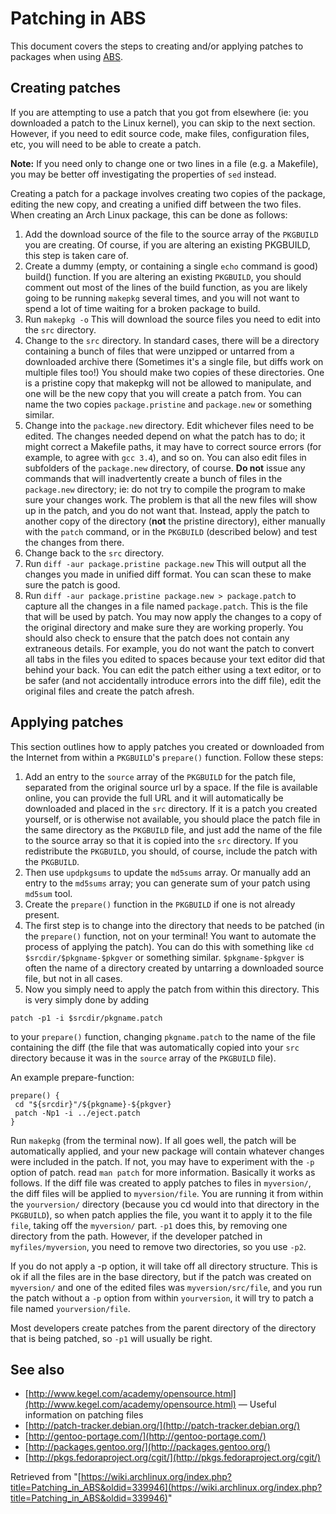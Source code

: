 # Patching in ABS

This document covers the steps to creating and/or applying patches to packages when using [ABS](/index.php/ABS "ABS").

## Creating patches

If you are attempting to use a patch that you got from elsewhere (ie: you downloaded a patch to the Linux kernel), you can skip to the next section. However, if you need to edit source code, make files, configuration files, etc, you will need to be able to create a patch.

**Note:** If you need only to change one or two lines in a file (e.g. a Makefile), you may be better off investigating the properties of `sed` instead.

Creating a patch for a package involves creating two copies of the package, editing the new copy, and creating a unified diff between the two files. When creating an Arch Linux package, this can be done as follows:

1.  Add the download source of the file to the source array of the `PKGBUILD` you are creating. Of course, if you are altering an existing PKGBUILD, this step is taken care of.
2.  Create a dummy (empty, or containing a single `echo` command is good) build() function. If you are altering an existing `PKGBUILD`, you should comment out most of the lines of the build function, as you are likely going to be running `makepkg` several times, and you will not want to spend a lot of time waiting for a broken package to build.
3.  Run `makepkg -o` This will download the source files you need to edit into the `src` directory.
4.  Change to the `src` directory. In standard cases, there will be a directory containing a bunch of files that were unzipped or untarred from a downloaded archive there (Sometimes it's a single file, but diffs work on multiple files too!) You should make two copies of these directories. One is a pristine copy that makepkg will not be allowed to manipulate, and one will be the new copy that you will create a patch from. You can name the two copies `package.pristine` and `package.new` or something similar.
5.  Change into the `package.new` directory. Edit whichever files need to be edited. The changes needed depend on what the patch has to do; it might correct a Makefile paths, it may have to correct source errors (for example, to agree with `gcc 3.4`), and so on. You can also edit files in subfolders of the `package.new` directory, of course. **Do not** issue any commands that will inadvertently create a bunch of files in the `package.new` directory; ie: do not try to compile the program to make sure your changes work. The problem is that all the new files will show up in the patch, and you do not want that. Instead, apply the patch to another copy of the directory (**not** the pristine directory), either manually with the `patch` command, or in the `PKGBUILD` (described below) and test the changes from there.
6.  Change back to the `src` directory.
7.  Run `diff -aur package.pristine package.new` This will output all the changes you made in unified diff format. You can scan these to make sure the patch is good.
8.  Run `diff -aur package.pristine package.new > package.patch` to capture all the changes in a file named `package.patch`. This is the file that will be used by patch. You may now apply the changes to a copy of the original directory and make sure they are working properly. You should also check to ensure that the patch does not contain any extraneous details. For example, you do not want the patch to convert all tabs in the files you edited to spaces because your text editor did that behind your back. You can edit the patch either using a text editor, or to be safer (and not accidentally introduce errors into the diff file), edit the original files and create the patch afresh.

## Applying patches

This section outlines how to apply patches you created or downloaded from the Internet from within a `PKGBUILD`'s `prepare()` function. Follow these steps:

1.  Add an entry to the `source` array of the `PKGBUILD` for the patch file, separated from the original source url by a space. If the file is available online, you can provide the full URL and it will automatically be downloaded and placed in the `src` directory. If it is a patch you created yourself, or is otherwise not available, you should place the patch file in the same directory as the `PKGBUILD` file, and just add the name of the file to the source array so that it is copied into the `src` directory. If you redistribute the `PKGBUILD`, you should, of course, include the patch with the `PKGBUILD`.
2.  Then use `updpkgsums` to update the `md5sums` array. Or manually add an entry to the `md5sums` array; you can generate sum of your patch using `md5sum` tool.
3.  Create the `prepare()` function in the `PKGBUILD` if one is not already present.
4.  The first step is to change into the directory that needs to be patched (in the `prepare()` function, not on your terminal! You want to automate the process of applying the patch). You can do this with something like `cd $srcdir/$pkgname-$pkgver` or something similar. `$pkgname-$pkgver` is often the name of a directory created by untarring a downloaded source file, but not in all cases.
5.  Now you simply need to apply the patch from within this directory. This is very simply done by adding

```
patch -p1 -i $srcdir/pkgname.patch 

```

to your `prepare()` function, changing `pkgname.patch` to the name of the file containing the diff (the file that was automatically copied into your `src` directory because it was in the `source` array of the `PKGBUILD` file).

An example prepare-function:

```
prepare() {
 cd "${srcdir}"/${pkgname}-${pkgver}
 patch -Np1 -i ../eject.patch
}

```

Run `makepkg` (from the terminal now). If all goes well, the patch will be automatically applied, and your new package will contain whatever changes were included in the patch. If not, you may have to experiment with the `-p` option of patch. read `man patch` for more information. Basically it works as follows. If the diff file was created to apply patches to files in `myversion/`, the diff files will be applied to `myversion/file`. You are running it from within the `yourversion/` directory (because you cd would into that directory in the `PKGBUILD`), so when patch applies the file, you want it to apply it to the file `file`, taking off the `myversion/` part. `-p1` does this, by removing one directory from the path. However, if the developer patched in `myfiles/myversion`, you need to remove two directories, so you use `-p2`.

If you do not apply a -p option, it will take off all directory structure. This is ok if all the files are in the base directory, but if the patch was created on `myversion/` and one of the edited files was `myversion/src/file`, and you run the patch without a `-p` option from within `yourversion`, it will try to patch a file named `yourversion/file`.

Most developers create patches from the parent directory of the directory that is being patched, so `-p1` will usually be right.

## See also

*   [http://www.kegel.com/academy/opensource.html](http://www.kegel.com/academy/opensource.html) — Useful information on patching files
*   [http://patch-tracker.debian.org/](http://patch-tracker.debian.org/)
*   [http://gentoo-portage.com/](http://gentoo-portage.com/)
*   [http://packages.gentoo.org/](http://packages.gentoo.org/)
*   [http://pkgs.fedoraproject.org/cgit/](http://pkgs.fedoraproject.org/cgit/)

Retrieved from "[https://wiki.archlinux.org/index.php?title=Patching_in_ABS&oldid=339946](https://wiki.archlinux.org/index.php?title=Patching_in_ABS&oldid=339946)"